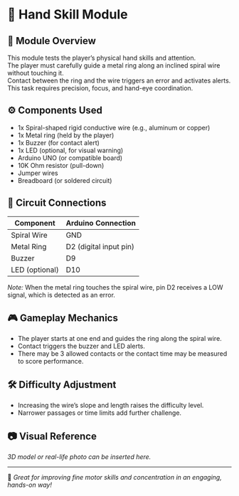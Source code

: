# 🤲 Hand Skill Module

## 🧩 Module Overview

This module tests the player’s physical hand skills and attention.  
The player must carefully guide a metal ring along an inclined spiral wire without touching it.  
Contact between the ring and the wire triggers an error and activates alerts.  
This task requires precision, focus, and hand-eye coordination.

## ⚙️ Components Used

- 1x Spiral-shaped rigid conductive wire (e.g., aluminum or copper)  
- 1x Metal ring (held by the player)  
- 1x Buzzer (for contact alert)  
- 1x LED (optional, for visual warning)  
- Arduino UNO (or compatible board)  
- 10K Ohm resistor (pull-down)  
- Jumper wires  
- Breadboard (or soldered circuit)  

## 🔌 Circuit Connections

| Component       | Arduino Connection      |
|-----------------|-------------------------|
| Spiral Wire     | GND                     |
| Metal Ring      | D2 (digital input pin)  |
| Buzzer          | D9                      |
| LED (optional)  | D10                     |

*Note:* When the metal ring touches the spiral wire, pin D2 receives a LOW signal, which is detected as an error.

## 🎮 Gameplay Mechanics

- The player starts at one end and guides the ring along the spiral wire.  
- Contact triggers the buzzer and LED alerts.  
- There may be 3 allowed contacts or the contact time may be measured to score performance.

## 🛠️ Difficulty Adjustment

- Increasing the wire’s slope and length raises the difficulty level.  
- Narrower passages or time limits add further challenge.

## 📷 Visual Reference

*3D model or real-life photo can be inserted here.*

---

🎯 *Great for improving fine motor skills and concentration in an engaging, hands-on way!*

